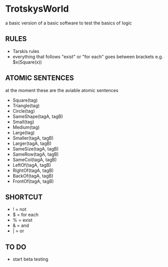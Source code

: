 # TrotskysWorld
a basic version of a basic software to test the basics of logic

## RULES
* Tarskis rules
* everything that follows "exist" or "for each" goes between brackets e.g. $x(Square(x))

## ATOMIC SENTENCES
at the moment these are the aviable atomic sentences
* Square(tag)
* Triangle(tag)
* Circle(tag)
* SameShape(tagA, tagB)
* Small(tag)
* Medium(tag)
* Large(tag)
* Smaller(tagA, tagB)
* Larger(tagA, tagB)
* SameSize(tagA, tagB)
* SameRow(tagA, tagB)
* SameCol(tagA, tagB)
* LeftOf(tagA, tagB)
* RightOf(tagA, tagB)
* BackOf(tagA, tagB)
* FrontOf(tagA, tagB)

## SHORTCUT
* ! = not
* $ = for each
* % = exist
* & = and
* | = or

## TO DO
* start beta testing
